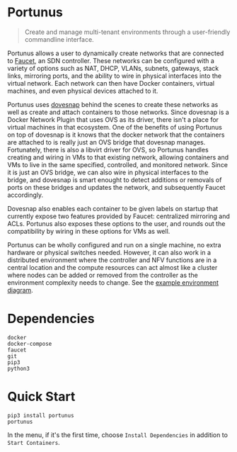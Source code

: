 # Portunus

> Create and manage multi-tenant environments through a user-friendly commandline interface.

Portunus allows a user to dynamically create networks that are connected to [Faucet](https://github.com/faucetsdn/faucet), an SDN controller.  These networks can be configured with a variety of options such as NAT, DHCP, VLANs, subnets, gateways, stack links, mirroring ports, and the ability to wire in physical interfaces into the virtual network. Each network can then have Docker containers, virtual machines, and even physical devices attached to it.

Portunus uses [dovesnap](https://github.com/IQTLabs/dovesnap) behind the scenes to create these networks as well as create and attach containers to those networks. Since dovesnap is a Docker Network Plugin that uses OVS as its driver, there isn't a place for virtual machines in that ecosystem. One of the benefits of using Portunus on top of dovesnap is it knows that the docker network that the containers are attached to is really just an OVS bridge that dovesnap manages. Fortunately, there is also a libvirt driver for OVS, so Portunus handles creating and wiring in VMs to that existing network, allowing containers and VMs to live in the same specified, controlled, and monitored network.  Since it is just an OVS bridge, we can also wire in physical interfaces to the bridge, and dovesnap is smart enought to detect additions or removals of ports on these bridges and updates the network, and subsequently Faucet accordingly.

Dovesnap also enables each container to be given labels on startup that currently expose two features provided by Faucet: centralized mirroring and ACLs. Portunus also exposes these options to the user, and rounds out the compatibility by wiring in these options for VMs as well.

Portunus can be wholly configured and run on a single machine, no extra hardware or physical switches needed. However, it can also work in a distributed environment where the controller and NFV functions are in a central location and the compute resources can act almost like a cluster where nodes can be added or removed from the controller as the environment complexity needs to change. See the [example environment diagram](https://github.com/IQTLabs/portunus/blob/master/examples/environment/example_environment.svg).

# Dependencies

```
docker
docker-compose
faucet
git
pip3
python3
```


# Quick Start

```
pip3 install portunus
portunus
```

In the menu, if it's the first time, choose `Install Dependencies` in addition to `Start Containers`.
